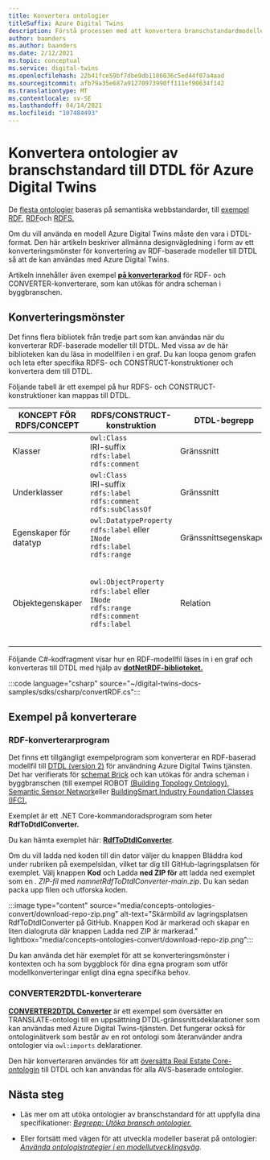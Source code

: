 ```yaml
---
title: Konvertera ontologier
titleSuffix: Azure Digital Twins
description: Förstå processen med att konvertera branschstandardmodeller till DTDL för Azure Digital Twins
author: baanders
ms.author: baanders
ms.date: 2/12/2021
ms.topic: conceptual
ms.service: digital-twins
ms.openlocfilehash: 22b41fce59bf7dbe9db1186036c5ed44f07a4aad
ms.sourcegitcommit: afb79a35e687a91270973990ff111ef90634f142
ms.translationtype: MT
ms.contentlocale: sv-SE
ms.lasthandoff: 04/14/2021
ms.locfileid: "107484493"
---
```

# <a name="convert-industry-standard-ontologies-to-dtdl-for-azure-digital-twins"></a>Konvertera ontologier av branschstandard till DTDL för Azure Digital Twins

De [flesta ontologier](concepts-ontologies.md) baseras på semantiska webbstandarder, till [exempel RDF](https://www.w3.org/OWL/), [RDF](https://www.w3.org/2001/sw/wiki/RDF)och [RDFS.](https://www.w3.org/2001/sw/wiki/RDFS) 

Om du vill använda en modell Azure Digital Twins måste den vara i DTDL-format. Den här artikeln beskriver allmänna designvägledning i form av ett konverteringsmönster för konvertering av RDF-baserade modeller till DTDL så att de kan användas med Azure Digital Twins.  

Artikeln innehåller även exempel [**på konverterarkod**](#converter-samples) för RDF- och CONVERTER-konverterare, som kan utökas för andra scheman i byggbranschen.

## <a name="conversion-pattern"></a>Konverteringsmönster

Det finns flera bibliotek från tredje part som kan användas när du konverterar RDF-baserade modeller till DTDL. Med vissa av de här biblioteken kan du läsa in modellfilen i en graf. Du kan loopa genom grafen och leta efter specifika RDFS- och CONSTRUCT-konstruktioner och konvertera dem till DTDL.   

Följande tabell är ett exempel på hur RDFS- och CONSTRUCT-konstruktioner kan mappas till DTDL. 

| KONCEPT FÖR RDFS/CONCEPT | RDFS/CONSTRUCT-konstruktion | DTDL-begrepp | DTDL-konstruktion |
| --- | --- | --- | --- |
| Klasser | `owl:Class`<br>IRI-suffix<br>``rdfs:label``<br>``rdfs:comment`` | Gränssnitt | `@type:Interface`<br>`@id`<br>`displayName`<br>`comment` 
| Underklasser | `owl:Class`<br>IRI-suffix<br>`rdfs:label`<br>`rdfs:comment`<br>`rdfs:subClassOf` | Gränssnitt | `@type:Interface`<br>`@id`<br>`displayName`<br>`comment`<br>`extends` 
| Egenskaper för datatyp | `owl:DatatypeProperty`<br>`rdfs:label` eller `INode`<br>`rdfs:label`<br>`rdfs:range` | Gränssnittsegenskaper | `@type:Property`<br>`name`<br>`displayName`<br>`schema` 
| Objektegenskaper | `owl:ObjectProperty`<br>`rdfs:label` eller `INode`<br>`rdfs:range`<br>`rdfs:comment`<br>`rdfs:label` | Relation | `type:Relationship`<br>`name`<br>`target` (eller utelämnas om det inte finns `rdfs:range` någon )<br>`comment`<br>`displayName`<br>

Följande C#-kodfragment visar hur en RDF-modellfil läses in i en graf och konverteras till DTDL med hjälp av [**dotNetRDF-biblioteket.**](https://www.dotnetrdf.org/) 

:::code language="csharp" source="~/digital-twins-docs-samples/sdks/csharp/convertRDF.cs":::

## <a name="converter-samples"></a>Exempel på konverterare

### <a name="rdf-converter-application"></a>RDF-konverterarprogram 

Det finns ett tillgängligt exempelprogram som konverterar en RDF-baserad modellfil till [DTDL (version 2)](https://github.com/Azure/opendigitaltwins-dtdl/blob/master/DTDL/v2/dtdlv2.md) för användning Azure Digital Twins tjänsten. Det har verifierats för [schemat Brick](https://brickschema.org/ontology/) och kan utökas för andra scheman i byggbranschen (till exempel ROBOT [(Building Topology Ontology),](https://w3c-lbd-cg.github.io/bot/) [Semantic Sensor Network](https://www.w3.org/TR/vocab-ssn/)eller [BuildingSmart Industry Foundation Classes (IFC).](https://technical.buildingsmart.org/standards/ifc/ifc-schema-specifications/)

Exemplet är ett .NET Core-kommandoradsprogram som heter **RdfToDtdlConverter.**

Du kan hämta exemplet här: [**RdfToDtdlConverter**](/samples/azure-samples/rdftodtdlconverter/digital-twins-model-conversion-samples/). 

Om du vill ladda ned  koden till din dator väljer du knappen Bläddra kod under rubriken på exempelsidan, vilket tar dig till GitHub-lagringsplatsen för exemplet. Välj knappen **Kod** och Ladda **ned ZIP för** att ladda ned exemplet som en *. ZIP-fil* med *namnetRdfToDtdlConverter-main.zip*. Du kan sedan packa upp filen och utforska koden.

:::image type="content" source="media/concepts-ontologies-convert/download-repo-zip.png" alt-text="Skärmbild av lagringsplatsen RdfToDtdlConverter på GitHub. Knappen Kod är markerad och skapar en liten dialogruta där knappen Ladda ned ZIP är markerad." lightbox="media/concepts-ontologies-convert/download-repo-zip.png":::

Du kan använda det här exemplet för att se konverteringsmönster i kontexten och ha som byggblock för dina egna program som utför modellkonverteringar enligt dina egna specifika behov.

### <a name="owl2dtdl-converter"></a>CONVERTER2DTDL-konverterare 

[**CONVERTER2DTDL Converter**](https://github.com/Azure/opendigitaltwins-building-tools/tree/master/OWL2DTDL) är ett exempel som översätter en TRANSLATE-ontologi till en uppsättning DTDL-gränssnittsdeklarationer som kan användas med Azure Digital Twins-tjänsten. Det fungerar också för ontologinätverk som består av en rot ontologi som återanvänder andra ontologier via `owl:imports` deklarationer.

Den här konverteraren användes för att [översätta Real Estate Core-ontologin](https://doc.realestatecore.io/3.1/full.html) till DTDL och kan användas för alla AVS-baserade ontologier.

## <a name="next-steps"></a>Nästa steg 

* Läs mer om att utöka ontologier av branschstandard för att uppfylla dina specifikationer: [*Begrepp: Utöka bransch ontologier.*](concepts-ontologies-extend.md)

* Eller fortsätt med vägen för att utveckla modeller baserat på ontologier: [*Använda ontologistrategier i en modellutvecklingsväg*](concepts-ontologies.md#using-ontology-strategies-in-a-model-development-path).
